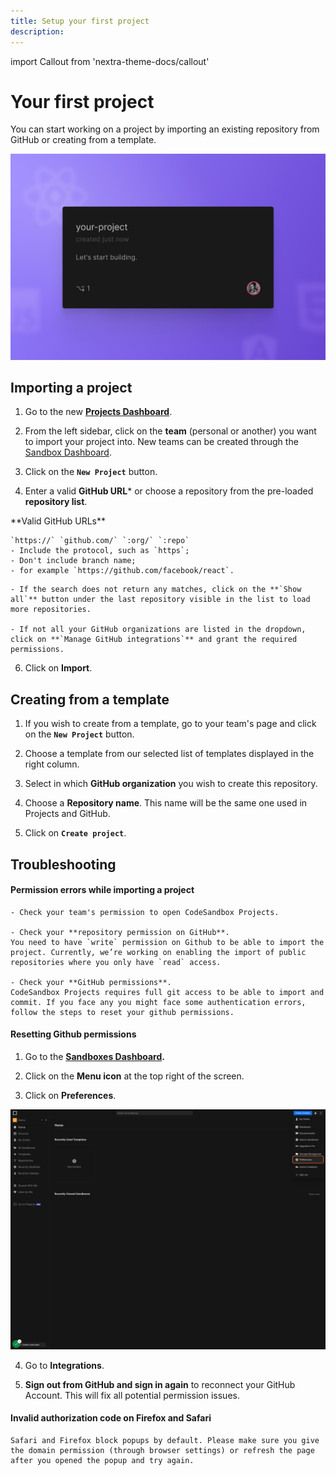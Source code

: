 ```yaml
---
title: Setup your first project
description:
---
```


import Callout from 'nextra-theme-docs/callout'

# Your first project

You can start working on a project by importing an existing repository from GitHub or creating from a template.

![Your First Project](../images/first-project.png)
    
## Importing a project

1. Go to the new **[Projects Dashboard](https://codesandbox.io/p/dashboard)**.

2. From the left sidebar, click on the **team** (personal or another) you want to import your project into. New teams can be created through the [Sandbox Dashboard](https://codesandbox.io/dashboard).
  
3. Click on the **`New Project`** button.
    
4. Enter a valid **GitHub URL*** or choose a repository from the pre-loaded **repository list**. 

 <Callout emoji="*⃣️">
    **Valid GitHub URLs**
    
    `https://` `github.com/` `:org/` `:repo`
    - Include the protocol, such as `https`;
    - Don't include branch name;
    - for example `https://github.com/facebook/react`.
  </Callout>

    - If the search does not return any matches, click on the **`Show all`** button under the last repository visible in the list to load more repositories.

    - If not all your GitHub organizations are listed in the dropdown, click on **`Manage GitHub integrations`** and grant the required permissions.
  
 
6. Click on **Import**. 




## Creating from a template

1. If you wish to create from a template, go to your team's page and click on the **`New Project`** button.
    
1. Choose a template from our selected list of templates displayed in the right column.
 
1. Select in which **GitHub organization** you wish to create this repository.

1. Choose a **Repository name**. This name will be the same one used in Projects and GitHub.

1. Click on **`Create project`**.




## Troubleshooting
   
#### **Permission errors while importing a project**
    
    - Check your team's permission to open CodeSandbox Projects.
    
    - Check your **repository permission on GitHub**. 
    You need to have `write` permission on Github to be able to import the project. Currently, we’re working on enabling the import of public repositories where you only have `read` access.
    
    - Check your **GitHub permissions**. 
    CodeSandbox Projects requires full git access to be able to import and commit. If you face any you might face some authentication errors, follow the steps to reset your github permissions.
    
    
#### **Resetting Github permissions**

1. Go to the **[Sandboxes Dashboard](https://codesandbox.io/dashboard).**

1. Click on the **Menu icon** at the top right of the screen.

1. Click on **Preferences**.

  ![Preferences Dropdown Menu Point on CodeSandbox Dashboard](../images/preferences.png)
  
4. Go to **Integrations**. 

5. **Sign out from GitHub and sign in again** to reconnect your GitHub Account. This will fix all potential permission issues. 
  

#### **Invalid authorization code on Firefox and Safari**
    
    Safari and Firefox block popups by default. Please make sure you give the domain permission (through browser settings) or refresh the page after you opened the popup and try again.


    
    